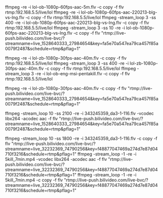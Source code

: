 
ffmpeg -re -i lol-ob-1080p-60fps-aac-5m.flv -c copy -f flv rtmp:192.168.5.5/live/lol
ffmpeg -re -i lol-ob-1080p-60fps-aac-220213-blg-vs-lng.flv -c copy -f flv rtmp:192.168.5.5/live/lol
ffmpeg -stream_loop 3 -ss 400 -re -i lol-ob-1080p-60fps-aac-220213-blg-vs-lng.flv -c copy -f flv rtmp:192.168.5.5/live/lol
ffmpeg -stream_loop 3 -ss 10 -re -i lol-ob-1080p-60fps-aac-220213-blg-vs-lng.flv -c copy -f flv "rtmp://live-push.bilivideo.com/live-bvc/?streamname=live_1528640333_27984654&key=fa5e70a547ea79ca457f85a0079f2487&schedule=rtmp&pflag=1"

ffmpeg -re -i lol-zb-1080p-30fps-aac-40m.flv -c copy -f flv rtmp:192.168.5.5/live/lol
ffmpeg -stream_loop 3 -ss 400 -re -i lol-zb-1080p-30fps-aac-40m.flv -c copy -f flv rtmp:192.168.5.5/live/lol
ffmpeg -stream_loop 3 -re -i lol-ob-eng-msi-pentakill.flv -c copy -f flv rtmp:192.168.5.5/live/lol

ffmpeg -re -i lol-zb-1080p-30fps-aac-40m.flv -c copy -f flv "rtmp://live-push.bilivideo.com/live-bvc/?streamname=live_1528640333_27984654&key=fa5e70a547ea79ca457f85a0079f2487&schedule=rtmp&pflag=1"

ffmpeg -stream_loop 10 -ss 2100 -re -i 343245359_da3-1-116.flv -vcodec libx264 -acodec aac -f flv "rtmp://live-push.bilivideo.com/live-bvc/?streamname=live_1528640333_27984654&key=fa5e70a547ea79ca457f85a0079f2487&schedule=rtmp&pflag=1"

ffmpeg -stream_loop 10 -ss 1800 -re -i 343245359_da3-1-116.flv -c copy -f flv "rtmp://live-push.bilivideo.com/live-bvc/?streamname=live_32232369_74790256&key=f48877047469a274d7e87d04710f3216&schedule=rtmp&pflag=1"
ffmpeg -stream_loop -1 -re -i 5kill_7min.mp4 -vcodec libx264 -acodec aac -f flv "rtmp://live-push.bilivideo.com/live-bvc/?streamname=live_32232369_74790256&key=f48877047469a274d7e87d04710f3216&schedule=rtmp&pflag=1"
ffmpeg -stream_loop -1 -re -i 5kill_7min.mp4 -c copy -f flv "rtmp://live-push.bilivideo.com/live-bvc/?streamname=live_32232369_74790256&key=f48877047469a274d7e87d04710f3216&schedule=rtmp&pflag=1"

